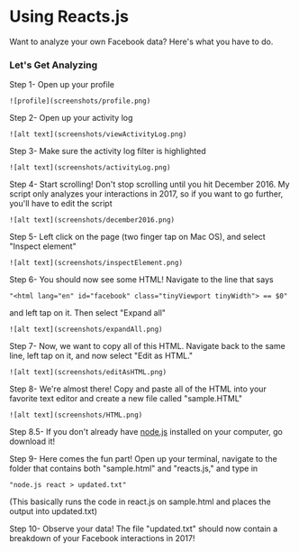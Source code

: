 # Using Reacts.js

Want to analyze your own Facebook data? Here's what you have to do.

### Let's Get Analyzing
Step 1- Open up your profile

```
![profile](screenshots/profile.png)
```

Step 2- Open up your activity log

```
![alt text](screenshots/viewActivityLog.png)
```

Step 3- Make sure the activity log filter is highlighted

```
![alt text](screenshots/activityLog.png)
```

Step 4- Start scrolling! Don't stop scrolling until you hit December 2016. My script only analyzes your interactions in 2017, so if you want to go further, you'll have to edit the script

```
![alt text](screenshots/december2016.png)
```

Step 5- Left click on the page (two finger tap on Mac OS), and select "Inspect element"

```
![alt text](screenshots/inspectElement.png)
```

Step 6- You should now see some HTML! Navigate to the line that says 

```
"<html lang="en" id="facebook" class="tinyViewport tinyWidth"> == $0"
```

and left tap on it. Then select "Expand all"

```
![alt text](screenshots/expandAll.png)
```

Step 7- Now, we want to copy all of this HTML. Navigate back to the same line, left tap on it, and now select "Edit as HTML."

```
![alt text](screenshots/editAsHTML.png)
```

Step 8- We're almost there! Copy and paste all of the HTML into your favorite text editor and create a new file called "sample.HTML"

```
![alt text](screenshots/HTML.png)
```

Step 8.5- If you don't already have [node.js](https://nodejs.org/en/) installed on your computer, go download it! 

Step 9- Here comes the fun part! Open up your terminal, navigate to the folder that contains both "sample.html" and "reacts.js," and type in 

```
"node.js react > updated.txt"
```

(This basically runs the code in react.js on sample.html and places the output into updated.txt)

Step 10- Observe your data! The file "updated.txt" should now contain a breakdown of your Facebook interactions in 2017!